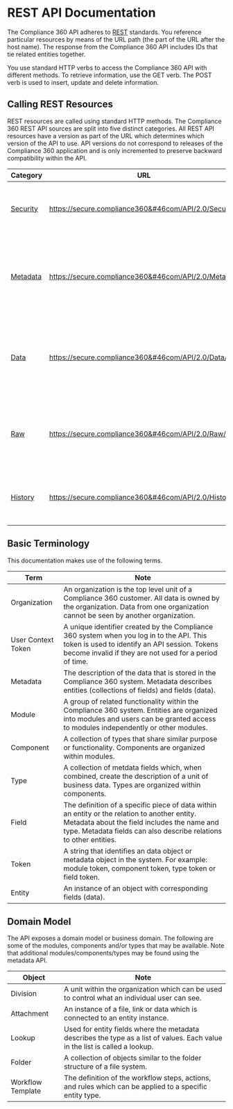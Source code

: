 # REST API Documentation

The Compliance 360 API adheres to [REST](http://en.wikipedia.org/wiki/REST) standards. You reference particular resources by means of the URL path (the part of the URL after the host name). The response from the Compliance 360 API includes IDs that tie related entities together.

You use standard HTTP verbs to access the Compliance 360 API with different methods. To retrieve information, use the GET verb. The POST verb is used to insert, update and delete information.

## Calling REST Resources

REST resources are called using standard HTTP methods. The Compliance 360 REST API sources are split into five distinct categories. All REST API resources have a version as part of the URL which determines which version of the API to use. API versions do not correspond to releases of the Compliance 360 application and is only incremented to preserve backward compatibility within the API.

| Category | URL | Description |
| --- | --- | --- |
| [Security](security.html) | https://secure.compliance360&#46com/API/2.0/Security/ | Provides the ability to log in with a username and password |
| [Metadata](meta.html) | https://secure.compliance360&#46com/API/2.0/Meta/ | Provides metadata information about the entities and fields exposed by the other APIs |
| [Data](data.html) | https://secure.compliance360&#46com/API/2.0/Data/ | Provides CRUD (create, retrieve, update and delete) operations for entities and fields |
| [Raw](raw.html) | https://secure.compliance360&#46com/API/2.0/Raw/ | Provides streaming functionality for uploading and downloading files |
| [History](history.html) | https://secure.compliance360&#46com/API/2.0/History/ | Provides retrieve operation for entities that track history |

## Basic Terminology

This documentation makes use of the following terms.

| Term | Note |
| --- | --- |
| Organization | An organization is the top level unit of a Compliance 360 customer. All data is owned by the organization. Data from one organization cannot be seen by another organization. |
| User Context Token | A unique identifier created by the Compliance 360 system when you log in to the API. This token is used to identify an API session. Tokens become invalid if they are not used for a period of time. |
| Metadata | The description of the data that is stored in the Compliance 360 system. Metadata describes entities (collections of fields) and fields (data). |
| Module | A group of related functionality within the Compliance 360 system. Entities are organized into modules and users can be granted access to modules independently or other modules. |
| Component | A collection of types that share similar purpose or functionality.  Components are organized within modules. |
| Type | A collection of metdata fields which, when combined, create the description of a unit of business data. Types are organized within components. |
| Field | The definition of a specific piece of data within an entity or the relation to another entity. Metadata about the field includes the name and type. Metadata fields can also describe relations to other entities. |
| Token | A string that identifies an data object or metadata object in the system.  For example: module token, component token, type token or field token. |
| Entity | An instance of an object with corresponding fields (data). |

## Domain Model

The API exposes a domain model or business domain. The following are some of the modules, components and/or types that may be available.  Note that additional modules/components/types may be found using the metadata API.

| Object | Note |
| --- | --- |
| Division | A unit within the organization which can be used to control what an individual user can see. |
| Attachment | An instance of a file, link or data which is connected to an entity instance. |
| Lookup | Used for entity fields where the metadata describes the type as a list of values. Each value in the list is called a lookup. |
| Folder | A collection of objects similar to the folder structure of a file system. |
| Workflow Template | The definition of the workflow steps, actions, and rules which can be applied to a specific entity type. |

